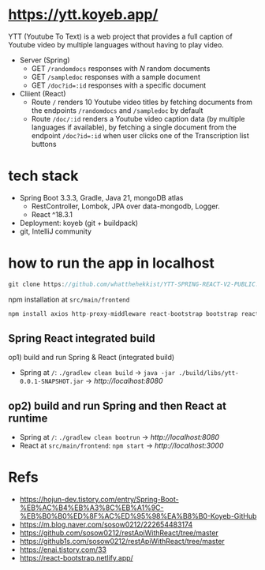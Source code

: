# https://ytt.koyeb.app/
YTT (Youtube To Text) is a web project that provides a full caption of Youtube video by multiple languages without having to play video.

- Server (Spring)
  - GET `/randomdocs` responses with *N* random documents 
  - GET `/sampledoc` responses with a sample document
  - GET `/doc?id=:id` responses with a specific document
- Cliient (React)
  - Route `/` renders 10 Youtube video titles by fetching documents from the endpoints `/randomdocs` and `/sampledoc` by default
  - Route `/doc/:id` renders a Youtube video caption data (by multiple languages if available), by fetching a single document from the endpoint `/doc?id=:id` when user clicks one of the Transcription list buttons 

# tech stack
- Spring Boot 3.3.3, Gradle, Java 21, mongoDB atlas
  -  RestController, Lombok, JPA over data-mongodb, Logger.
  - React ^18.3.1
- Deployment: koyeb (git + buildpack)
- git, IntelliJ community

# how to run the app in localhost
```js
git clone https://github.com/whatthehekkist/YTT-SPRING-REACT-V2-PUBLIC.git
```

npm installation at `src/main/frontend`
```js
npm install axios http-proxy-middleware react-bootstrap bootstrap react-router-dom d3 d3-cloud html2pdf.js@0.9.3 react-slick slick-carousel 
```

## Spring React integrated build
op1) build and run Spring & React (integrated build)
- Spring at `/`: `./gradlew clean build` -> `java -jar ./build/libs/ytt-0.0.1-SNAPSHOT.jar` -> *http://localhost:8080*

## op2) build and run Spring and then React at runtime
- Spring at `/`: `./gradlew clean bootrun` -> *http://localhost:8080*
- React at `src/main/frontend`: `npm start` -> *http://localhost:3000*

# Refs
- https://hojun-dev.tistory.com/entry/Spring-Boot-%EB%AC%B4%EB%A3%8C%EB%A1%9C-%EB%B0%B0%ED%8F%AC%ED%95%98%EA%B8%B0-Koyeb-GitHub
- https://m.blog.naver.com/sosow0212/222654483174
- https://github.com/sosow0212/restApiWithReact/tree/master
- https://github1s.com/sosow0212/restApiWithReact/tree/master
- https://enai.tistory.com/33
- https://react-bootstrap.netlify.app/

